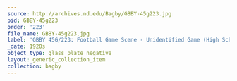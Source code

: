 ```yaml
---
source: http://archives.nd.edu/Bagby/GBBY-45g223.jpg
pid: GBBY-45g223
order: '223'
file_name: GBBY-45g223.jpg
label: 'GBBY 45G/223: Football Game Scene - Unidentified Game (High School?) - c1920s'
_date: 1920s
object_type: glass plate negative
layout: generic_collection_item
collection: bagby
---
```

